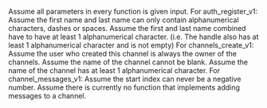 Assume all parameters in every function is given input.
For auth_register_v1:
Assume the first name and last name can only contain alphanumerical characters, dashes or spaces.
Assume the first and last name combined have to have at least 1 alphanumerical character.
(i.e. The handle also has at least 1 alphanumerical character and is not empty)
For channels_create_v1:
Assume the user who created this channel is always the owner of the channels.
Assume the name of the channel cannot be blank.
Assume the name of the channel has at least 1 alphanumerical character.
For channel_messages_v1:
Assume the start index can never be a negative number.
Assume there is currently no function that implements adding messages to a channel.